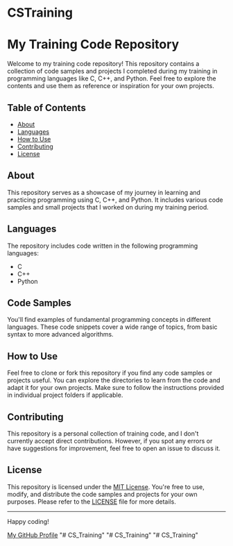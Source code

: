 # CSTraining
# My Training Code Repository

Welcome to my training code repository! This repository contains a collection of code samples and projects I completed during my training in programming languages like C, C++, and Python. Feel free to explore the contents and use them as reference or inspiration for your own projects.

## Table of Contents

- [About](#about)
- [Languages](#languages)
- [How to Use](#how-to-use)
- [Contributing](#contributing)
- [License](#license)

## About

This repository serves as a showcase of my journey in learning and practicing programming using C, C++, and Python. It includes various code samples and small projects that I worked on during my training period.

## Languages

The repository includes code written in the following programming languages:
- C
- C++
- Python

## Code Samples

You'll find examples of fundamental programming concepts in different languages. These code snippets cover a wide range of topics, from basic syntax to more advanced algorithms.

## How to Use

Feel free to clone or fork this repository if you find any code samples or projects useful. You can explore the directories to learn from the code and adapt it for your own projects. Make sure to follow the instructions provided in individual project folders if applicable.

## Contributing

This repository is a personal collection of training code, and I don't currently accept direct contributions. However, if you spot any errors or have suggestions for improvement, feel free to open an issue to discuss it.

## License

This repository is licensed under the [MIT License](LICENSE). You're free to use, modify, and distribute the code samples and projects for your own purposes. Please refer to the [LICENSE](LICENSE) file for more details.

---

Happy coding!

[My GitHub Profile](https://github.com/Gopika-Subash)
"# CS_Training" 
"# CS_Training" 
"# CS_Training"
